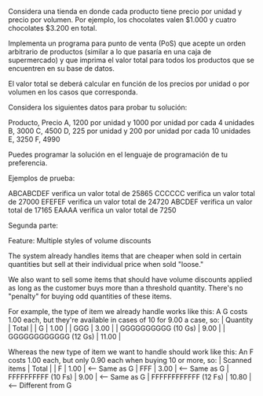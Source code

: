 Considera una tienda en donde cada producto tiene precio por unidad y precio por volumen. Por ejemplo, los chocolates valen $1.000 y cuatro chocolates $3.200 en total.

Implementa un programa para punto de venta (PoS) que acepte un orden arbitrario
de productos (similar a lo que pasaría en una caja de supermercado) y que imprima el valor total para todos los productos que se encuentren en su base de datos.

El valor total se deberá calcular en función de los precios por unidad o por volumen en los casos que corresponda.

Considera los siguientes datos para probar tu solución:

Producto, Precio
A, 1200 por unidad y 1000 por unidad por cada 4 unidades
B, 3000
C, 4500
D, 225 por unidad y 200 por unidad por cada 10 unidades
E, 3250
F, 4990

Puedes programar la solución en el lenguaje de programación de tu preferencia.

Ejemplos de prueba:

ABCABCDEF verifica un valor total de 25865
CCCCCC verifica un valor total de 27000
EFEFEF verifica un valor total de 24720
ABCDEF verifica un valor total de 17165
EAAAA verifica un valor total de 7250


Segunda parte:

Feature: Multiple styles of volume discounts

The system already handles items that are cheaper when sold in certain quantities but sell at their individual price when sold "loose."

We also want to sell some items that should have volume discounts applied as long as the customer buys more than a threshold quantity. There's no "penalty" for buying odd quantities of these items.

For example, the type of item we already handle works like this:
A G costs 1.00 each, but they're available in cases of 10 for 9.00 a case, so:
  | Quantity             | Total |
  | G                    | 1.00  |
  | GGG                  | 3.00  |
  | GGGGGGGGGG (10 Gs)   | 9.00  |
  | GGGGGGGGGGGG (12 Gs) | 11.00 |

Whereas the new type of item we want to handle should work like this:
An F costs 1.00 each, but only 0.90 each when buying 10 or more, so:
  | Scanned items        | Total |
  | F                    | 1.00  | <-- Same as G
  | FFF                  | 3.00  | <-- Same as G
  | FFFFFFFFFF (10 Fs)   | 9.00  | <-- Same as G
  | FFFFFFFFFFFF (12 Fs) | 10.80 | <-- Different from G